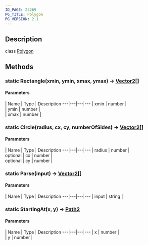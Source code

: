 ```yaml
---
ID_PAGE: 25269
PG_TITLE: Polygon
PG_VERSION: 2.1
---
```

## Description

class [Polygon](/classes/2.3/Polygon)



## Methods

### static Rectangle(xmin, ymin, xmax, ymax) &rarr; [Vector2](/classes/2.3/Vector2)[]



#### Parameters
 | Name | Type | Description
---|---|---|---
 | xmin | number |   
 | ymin | number |   
 | xmax | number |   
### static Circle(radius, cx, cy, numberOfSides) &rarr; [Vector2](/classes/2.3/Vector2)[]



#### Parameters
 | Name | Type | Description
---|---|---|---
 | radius | number |   
optional | cx | number |   
optional | cy | number |   
### static Parse(input) &rarr; [Vector2](/classes/2.3/Vector2)[]



#### Parameters
 | Name | Type | Description
---|---|---|---
 | input | string |   

### static StartingAt(x, y) &rarr; [Path2](/classes/2.3/Path2)



#### Parameters
 | Name | Type | Description
---|---|---|---
 | x | number |   
 | y | number |   

